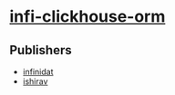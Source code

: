 # [infi-clickhouse-orm](https://pypi.org/project/infi-clickhouse-orm)



## Publishers
- [infinidat](https://pypi.org/user/infinidat)
- [ishirav](https://pypi.org/user/ishirav)

